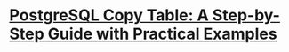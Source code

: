 # [PostgreSQL Copy Table: A Step-by-Step Guide with Practical Examples](https://www.postgresqltutorial.com/postgresql-tutorial/postgresql-copy-table/)
 
